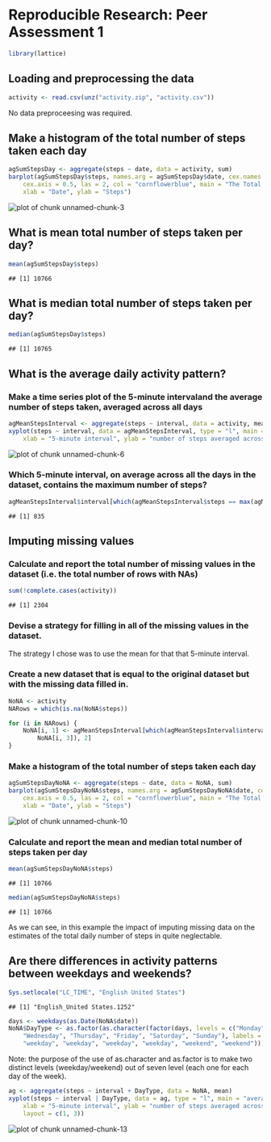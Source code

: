 



# Reproducible Research: Peer Assessment 1



```r
library(lattice)
```


## Loading and preprocessing the data

```r
activity <- read.csv(unz("activity.zip", "activity.csv"))
```


No data preproceesing was required.

## Make a histogram of the total number of steps taken each day


```r
agSumStepsDay <- aggregate(steps ~ date, data = activity, sum)
barplot(agSumStepsDay$steps, names.arg = agSumStepsDay$date, cex.names = 0.5, 
    cex.axis = 0.5, las = 2, col = "cornflowerblue", main = "The Total Number of Steps Taken Each Day", 
    xlab = "Date", ylab = "Steps")
```

![plot of chunk unnamed-chunk-3](figure/unnamed-chunk-3.png) 



## What is mean total number of steps taken per day?


```r
mean(agSumStepsDay$steps)
```

```
## [1] 10766
```


## What is median total number of steps taken per day?


```r
median(agSumStepsDay$steps)
```

```
## [1] 10765
```


## What is the average daily activity pattern?

### Make a time series plot of the 5-minute intervaland the average number of steps taken, averaged across all days


```r
agMeanStepsInterval <- aggregate(steps ~ interval, data = activity, mean)
xyplot(steps ~ interval, data = agMeanStepsInterval, type = "l", main = "average daily activity pattern", 
    xlab = "5-minute interval", ylab = "number of steps averaged across all days")
```

![plot of chunk unnamed-chunk-6](figure/unnamed-chunk-6.png) 


### Which 5-minute interval, on average across all the days in the dataset, contains the maximum number of steps?


```r
agMeanStepsInterval$interval[which(agMeanStepsInterval$steps == max(agMeanStepsInterval$steps))]
```

```
## [1] 835
```


## Imputing missing values

### Calculate and report the total number of missing values in the dataset (i.e. the total number of rows with NAs)


```r
sum(!complete.cases(activity))
```

```
## [1] 2304
```


### Devise a strategy for filling in all of the missing values in the dataset.

The strategy I chose was to use the mean for that that 5-minute interval.

### Create a new dataset that is equal to the original dataset but with the missing data filled in.


```r
NoNA <- activity
NARows = which(is.na(NoNA$steps))

for (i in NARows) {
    NoNA[i, 1] <- agMeanStepsInterval[which(agMeanStepsInterval$interval == 
        NoNA[i, 3]), 2]
}
```


### Make a histogram of the total number of steps taken each day


```r
agSumStepsDayNoNA <- aggregate(steps ~ date, data = NoNA, sum)
barplot(agSumStepsDayNoNA$steps, names.arg = agSumStepsDayNoNA$date, cex.names = 0.5, 
    cex.axis = 0.5, las = 2, col = "cornflowerblue", main = "The Total Number of Steps Taken Each Day", 
    xlab = "Date", ylab = "Steps")
```

![plot of chunk unnamed-chunk-10](figure/unnamed-chunk-10.png) 


###  Calculate and report the mean and median total number of steps taken per day


```r
mean(agSumStepsDayNoNA$steps)
```

```
## [1] 10766
```

```r
median(agSumStepsDayNoNA$steps)
```

```
## [1] 10766
```


As we can see, in this example the impact of imputing missing data on the estimates of the total daily number of steps in quite neglectable.


## Are there differences in activity patterns between weekdays and weekends?

```r
Sys.setlocale("LC_TIME", "English United States")
```

```
## [1] "English_United States.1252"
```

```r
days <- weekdays(as.Date(NoNA$date))
NoNA$DayType <- as.factor(as.character(factor(days, levels = c("Monday", "Tuesday", 
    "Wednesday", "Thursday", "Friday", "Saturday", "Sunday"), labels = c("weekday", 
    "weekday", "weekday", "weekday", "weekday", "weekend", "weekend"))))
```


Note: the purpose of the use of as.character and as.factor is to make two distinct levels (weekday/weekend) out of seven level (each one for each day of the week). 


```r
ag <- aggregate(steps ~ interval + DayType, data = NoNA, mean)
xyplot(steps ~ interval | DayType, data = ag, type = "l", main = "average daily activity pattern", 
    xlab = "5-minute interval", ylab = "number of steps averaged across all days", 
    layout = c(1, 3))
```

![plot of chunk unnamed-chunk-13](figure/unnamed-chunk-13.png) 

